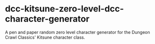 # dcc-kitsune-zero-level-dcc-character-generator
A pen and paper random zero level character generator for the Dungeon Crawl Classics' Kitsune character class.
